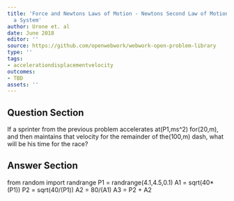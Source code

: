 ```yaml
---
title: 'Force and Newtons Laws of Motion - Newtons Second Law of Motion: Concept of
  a System'
author: Urone et. al
date: June 2018
editor: ''
source: https://github.com/openwebwork/webwork-open-problem-library
type: ''
tags:
- accelerationdisplacementvelocity
outcomes:
- TBD
assets: ''
---
```


## Question Section 

If a sprinter from the previous problem accelerates at(P1,ms^2) for(20,m), and then maintains that velocity for the remainder of the(100,m) dash, what will be his time for the race?


## Answer Section

from random import randrange
P1 = randrange(4.1,4.5,0.1)
A1 = sqrt(40*(P1))
P2 = sqrt(40/(P1))
A2 = 80/(A1)
A3 = P2 + A2